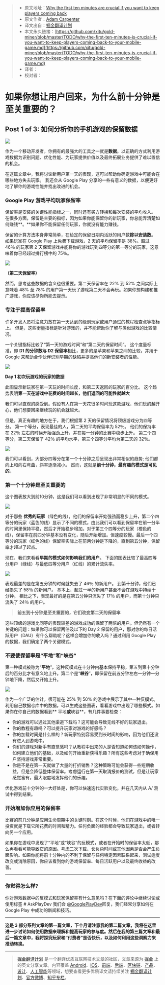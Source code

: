 > * 原文地址：[Why the first ten minutes are crucial if you want to keep players coming back](https://medium.com/googleplaydev/why-the-first-ten-minutes-is-crucial-if-you-want-to-keep-players-coming-back-to-your-mobile-game-4a89031b6308)
> * 原文作者：[Adam Carpenter](https://medium.com/@Adam_Carpenter?source=post_header_lockup)
> * 译文出自：[掘金翻译计划](https://github.com/xitu/gold-miner)
> * 本文永久链接：[https://github.com/xitu/gold-miner/blob/master/TODO/why-the-first-ten-minutes-is-crucial-if-you-want-to-keep-players-coming-back-to-your-mobile-game.md](https://github.com/xitu/gold-miner/blob/master/TODO/why-the-first-ten-minutes-is-crucial-if-you-want-to-keep-players-coming-back-to-your-mobile-game.md)
> * 译者：
> * 校对者：

# 如果你想让用户回来，为什么前十分钟是至关重要的？

## Post 1 of 3: 如何分析你的手机游戏的保留数据

![](https://cdn-images-1.medium.com/max/800/0*BwtoKf5kjO7zc98V.)

作为一个移动开发者，你拥有的最强大的工具之一就是**数据**。以正确的方式利用游戏数据为识别问题、优化性能、为玩家提供价值以及最终拓展业务提供了难以置信的机会。

在这篇文章中，我将讨论新用户第一天的表现，这可以帮助你确定游戏中可能会在哪些地方失去玩家。 我还会从 Google Play 分享的一些有意义的数据，以便更好地了解你的游戏性能并找出改进的机会。

### Google Play 游戏平均玩家保留率

保留率是安装的关键性能指标之一，同时还有买方转换和每次安装的平均收入。 在很多方面，保留是主要的指标，因为如果你能保留你的新玩家，你总能弄清楚如何赚钱**。**如果你不能保留任何玩家，你就没有能力赚钱。

保留的计算方法本身非常简单，在给定的保留日期内活跃的用户数**除以安装数**。 如果玩家在 Google Play 上免费下载游戏，2 天的平均保留率是 38%。超过 46％ 的玩家第 2 天保留游戏并能将你的游戏玩到四等分的第一等分的玩家，这意味着你已经超过排行榜中的 75％。

![](https://cdn-images-1.medium.com/max/800/0*USxPiUCAW1yHihsl.)

**（第二天保留率）**

然而，思考这些数据的含义也很重要。第二天保留率在 22% 到 52% 之间实际上意味着 48% 至 78% 的用户第一天玩了游戏第二天不会再玩。如果你想构建和推广游戏，你应该尽你所能去提示。

### 专注于提高保留率

许多开发人员将注意力放在第一天达到的级别玩家或用户通过的教程检查点等指标上。 但是，这些衡量指标是针对游戏的，并不能帮助你了解与类似游戏的比较情况。

一个关键指标比较了“第一天的游戏时间”和“第二天的保留时间”。 这个度量标准，即 **D1 的分钟数与 D2 保留率**相比，更多的是苹果和苹果之间的比较，并用于 Google 来帮助合作伙伴识别早期的缺陷并提高他们的新安装者的性能。

![](https://cdn-images-1.medium.com/max/800/0*LTwqY-WB_Pq90xHk.)

**Day 1 初次玩游戏的玩家的数据**

此图显示新玩家在第一天玩的时间长度，和第二天返回的玩家的百分比。 这个趋势表明**第一天在游戏中花费的时间越长，他们返回的可能性就越大**

我们可以直观的感受到。假设有人在第一天花很多时间玩这款游戏，他们玩的越开心，他们想要回来继续玩的机会就越大。

但是，真正有趣的地方在于，我们根据第 2 天的保留情况将顶级游戏分为四等分。 第一个等分，表现最佳的人，第二天的平均保留率为 52％。 他们的保持率在 22％ 左右的时候开始强劲上升，并在每一分钟的比赛中稳步上升。 第二个四等分，第二天保留了 42％ 的平均水平，第三个四等分平均为第二天的 32％。

![](https://cdn-images-1.medium.com/max/800/0*vYdHUUVA2Ly99q2g.)

我们可以看到，大部分四等分在第一个十分钟之后呈现出非常相似的趋势; 他们都向上和向右弯曲，斜率逐渐减小。 然而，这就是**前十分钟，最有趣的模式是可见的**。

### 第一个十分钟是至关重要的 

这个图表放大到前10分钟，这是我们可以看到出现了非常明显的不同的模式。

![](https://cdn-images-1.medium.com/max/800/0*YrkjzozmTK6OOgt5.)

对于那些 **优秀的玩家**（绿色的线），他们的保留率开始强劲而稳步上升，第二个四等分的玩家（蓝色的线）显示了不同的模式，由此我们可以看到保留率在前一分半的时间里保持平稳，然后才开始稳步增加。对于第三个四等分的玩家（橙色的线），保留率在前四分钟基本没有变化，随后开始增加。但速度较慢。最后一个四等分的玩家（红色的线）保留率实际上在前两分钟是下降的，直到第五分钟，保留率才超过了起点。

现在，我们来看看**早期的模式如何影响我们的用户**。 下面的图表比较了最高四等分用户（绿线）与最低四等分用户（红线）的累计流失率。


![](https://cdn-images-1.medium.com/max/800/0*6l_OD0QngrUKGuvX.)

表现最差的是在第五分钟的时候就失去了 46％ 的新用户。 到第十分钟，他们已经损失了 58％ 的新用户。 基本上，超过一半的新用户甚至不会在游戏中持续十分钟。 相比之下，表现最好的是在第五分钟只流失了 17％ 的用户，而第十分钟只流失了 24％ 的用户。

> **前五到十分钟是至关重要的，它们改变第二天的保留率**

这些顶级的游戏比同等的表现较差的游戏成功的保留了两倍的用户。但仍然有一个关键的问题：如果你可以保留两倍及以下的 Day 2 保留的用户，那对你的每日活跃用户（DAU）有什么帮助呢？这样会增加你的收入吗？通过利用 Google Play 的数据，我们确定了两个关键模式。

### 不要使保留率是“平地”和“峡谷”

第一种模式被称为“**平地**”。这种反模式在十分钟内基本保持平稳，第五到第十分钟后的百分比才有意义地上升。第二个是“**峡谷**”，即保留在前五分钟左右一分钟一分钟地下降，然后又开始上升。

![](https://cdn-images-1.medium.com/max/800/0*P7z6AeRbUS0z7QOQ.)

作为一个广泛的估计，很可能在 25% 到 50% 的游戏中展示了其中一种反模式。利用自己数据仓库中的数据，可以生成这些图表，看看游戏中出现了哪些模式。如果你在你自己的数据看到** 平地**或**峡谷**，有几件事要检查：

* 你的游戏可以通过其他渠道下载吗？这可能会导致无线不好的玩家退出。
* 你的教程有趣吗？可以提升玩家对游戏的好感吗？
* 你的加载时间是什么样的？新玩家特别容易受到长时间的影响，因为他们还没有进入到游戏中。
* 你们的游戏对新手有直觉感吗？从教程中出来的人是否知道如何该如何操作，如何建立他们的基础，以及如何开始重新获得乐趣？所有这些考虑对于确保用户坚持游戏非常重要。
* 你是不是在第一天就做了大量的打折销售？这种策略可能会获得一些短期收益，但是会降低整体保留率。考虑运行在第一天取消报价的测试，但是让玩家感觉富有，最大限度地发挥他们的乐趣。

优化游戏前十分钟的一大好处是，你可以快速迭代实验变化，并在几天内从 A/ 测试中得到结果。

### 开始增加你应用的保留率

比赛的前几分钟是应用生命周期中的关键时刻。在这个时候，他们在游戏中的唯一投资就是下载它所花费的时间和精力。任何负面的经验都会导致玩家退出，或者转向另一个应用。

如果你在游戏中发现了“平地”或“峡谷”的反模式，或者在开始时的保留率太低，那么再看看可能导致它的原因。考虑二次下载、长负荷时间或其他因素是否会产生负面影响。如果你能将前十分钟内的不利于保留与任何特定因素联系起来，测试适度改变或消除原因，你应该看到你的游戏保留率、每日活跃用户以及最终收益的改善。

* * *

### 你觉得怎么样?

你对游戏数据中的反模式和玩家保留率有什么意见吗？在下面的评论中继续讨论或使用标签 # AskPlayDev 我们会 [@GooglePlayDev](http://twitter.com/googleplaydev)回复，我们经常分享如何在  Google Play 中成功的新闻和技巧。

* * *

**这是 3 部分系列文章的第一篇文章，下个月请注意我的第二篇文章，我将在这里进一步讨论如何使用数据来理解和提高玩家的参与度。然后在我的第三篇文章和最后一篇文章中，我将探究玩家和“付费者”是否快乐，以及如何利用这些洞察力来推动转换。**

---

> [掘金翻译计划](https://github.com/xitu/gold-miner) 是一个翻译优质互联网技术文章的社区，文章来源为 [掘金](https://juejin.im) 上的英文分享文章。内容覆盖 [Android](https://github.com/xitu/gold-miner#android)、[iOS](https://github.com/xitu/gold-miner#ios)、[前端](https://github.com/xitu/gold-miner#前端)、[后端](https://github.com/xitu/gold-miner#后端)、[区块链](https://github.com/xitu/gold-miner#区块链)、[产品](https://github.com/xitu/gold-miner#产品)、[设计](https://github.com/xitu/gold-miner#设计)、[人工智能](https://github.com/xitu/gold-miner#人工智能)等领域，想要查看更多优质译文请持续关注 [掘金翻译计划](https://github.com/xitu/gold-miner)、[官方微博](http://weibo.com/juejinfanyi)、[知乎专栏](https://zhuanlan.zhihu.com/juejinfanyi)。